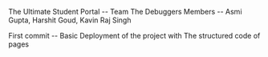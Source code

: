 The Ultimate Student Portal -- 
Team The Debuggers
Members -- Asmi Gupta, Harshit Goud, Kavin Raj Singh

First commit -- Basic Deployment of the project with The structured code of pages
